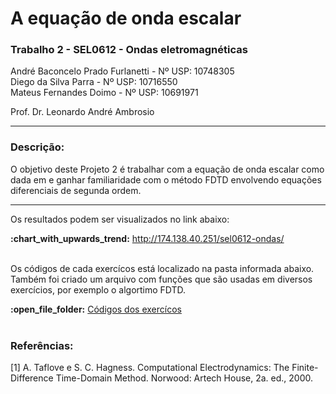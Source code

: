 # A equação de onda escalar
<h3>Trabalho 2 - SEL0612 - Ondas eletromagnéticas</h3>

André Baconcelo Prado Furlanetti - Nº USP: 10748305 </br>
Diego da Silva Parra - Nº USP: 10716550</br>
Mateus Fernandes Doimo - Nº USP: 10691971</br>

<p>Prof. Dr. Leonardo André Ambrosio</p>
<hr>

<h3>Descrição:</h3>
<p>O objetivo deste Projeto 2 é trabalhar com a equação de onda escalar como dada em e ganhar familiaridade com o método FDTD envolvendo equações diferenciais de segunda ordem.</p>
<hr>

<P>Os resultados podem ser visualizados no link abaixo:<p>
<b>:chart_with_upwards_trend:</b> <a href="http://174.138.40.251/sel0612-ondas/">http://174.138.40.251/sel0612-ondas/</a><br><br>

<p>Os códigos de cada exercícos está localizado na pasta informada abaixo. Também foi criado um arquivo com funções que são usadas em diversos exercícios, por exemplo o algortimo FDTD.</p>
<b>:open_file_folder:</b> <a href="https://github.com/andrebpradof/FDTD-one-dimensional-scalar-wave/tree/master/src/js">Códigos dos exercícos</a><br><br>

<h3>Referências:</h3>
[1] A. Taflove e S. C. Hagness. Computational Electrodynamics: The Finite-Difference Time-Domain Method. Norwood: Artech House, 2a. ed., 2000.

